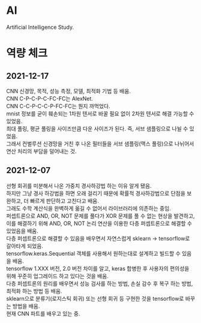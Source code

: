 # AI
Artificial Intelligence Study.

# 역량 체크
## 2021-12-17
CNN 신경망, 목적, 성능 측정, 모델, 최적화 기법 등 배움.    
CNN C-P-C-P-C-FC-FC는 AlexNet.   
CNN C-C-P-C-C-P-FC-FC는 뭔지 까먹었다.   
mnist 정보를 굳이 훼손되는 1차원 텐서로 바꿀 필요 없이 2차원 텐서로 해결 가능할 수 있었음.    
최대 풀링, 평균 풀링을 사이즈만큼 다운 사이즈가 된다. 즉, 서브 샘플링으로 나뉠 수 있었음.   
그래서 컨벌루션 신경망을 거친 후 나온 필터들을 서브 샘플링(맥스 풀링)으로 나뉘어서 연산 처리의 부담을 덜어내는 것.    

## 2021-12-07
선형 회귀를 미분해서 나온 가중치 경사하강법 하는 이유 알게 됐음.   
하지만 그냥 경사 하강법을 하면 오래 걸리기 때문에 확률적 경사하강법으로 단점을 보완하고, 더 빠르게 판단하고 고친다고 배움.    
그래도 수학 계산식을 완벽하게 옮길 수 없어서 라이브러리에 의존하는 중임.   
퍼셉트론으로 AND, OR, NOT 문제를 풀다가 XOR 문제를 풀 수 없는 현상을 발견하고, 이를 해결하기 위해 AND, OR, NOT 논리 연산을 이용한 다층 퍼셉트론으로 해결할 수 있었음을 배움.    
다층 퍼셉트론으로 해결할 수 있음을 배우면서 자연스럽게 sklearn -> tensorflow로 갈아타게 되었음.   
tensorflow.keras.Sequential 객체를 사용해서 원하는대로 설계하고 빌드할 수 있음을 배움.   
tensorflow 1.XXX 버전, 2.0 버전 차이를 알고, keras 합병한 후 사용자의 편의성을 위해 꾸준히 업그레이드 하고 있다는 것을 배움.    
다층 퍼셉트론의 원리를 배우면서 성능 검사를 하는 방법, 손실 감수 후 복구 하는 방법, 최적화 하는 방법 등 배움.   
sklearn으로 분류기(로지스틱 회귀) 또는 선형 회귀 등 구현한 것을 tensorflow로 바꾸는 방법을 배움.    
현재 CNN 파트를 배우고 있는 중.    
